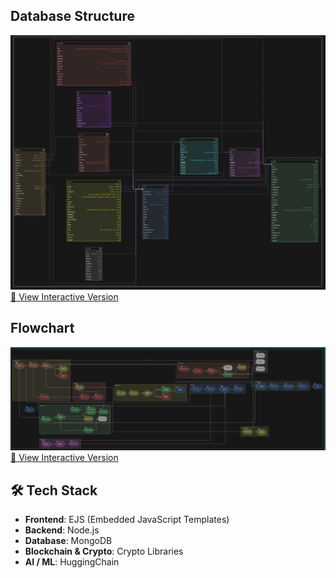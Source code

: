 ## Database Structure
![Database Structure](https://github.com/Lahari-nagaraj/BNB_Edition2/blob/main/public/js/database.png?raw=true)  
[🔗 View Interactive Version](https://app.eraser.io/workspace/MYycxFRfIegA3YD9fpyD?origin=share)

## Flowchart
![Flowchart](https://github.com/Lahari-nagaraj/BNB_Edition2/blob/main/public/js/flowchart.png?raw=true)  
[🔗 View Interactive Version](https://app.eraser.io/workspace/IcsS3dIA8ktp2w9aKK1z?origin=share)

## 🛠 Tech Stack
- **Frontend**: EJS (Embedded JavaScript Templates)  
- **Backend**: Node.js  
- **Database**: MongoDB  
- **Blockchain & Crypto**: Crypto Libraries  
- **AI / ML**: HuggingChain  
